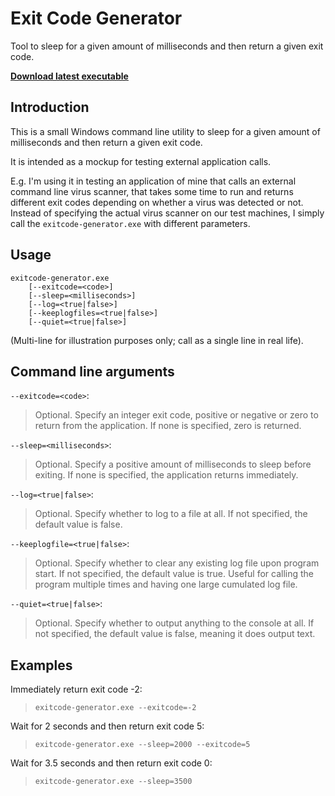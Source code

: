 # Exit Code Generator

Tool to sleep for a given amount of milliseconds and then return a given exit code.

**[Download latest executable](https://github.com/UweKeim/ExitCodeGenerator/releases/download/v1.0.0.0/exitcode-generator.exe)**

## Introduction

This is a small Windows command line utility to sleep for a given amount of milliseconds and then return a given exit code. 

It is intended as a mockup for testing external application calls. 

E.g. I'm using it in testing an application of mine that calls an external command line virus scanner, that takes some time to run and returns different exit codes depending on whether a virus was detected or not. Instead of specifying the actual virus scanner on our test machines, I simply call the `exitcode-generator.exe` with different parameters.

## Usage

	exitcode-generator.exe 
	    [--exitcode=<code>] 
	    [--sleep=<milliseconds>] 
	    [--log=<true|false>] 
	    [--keeplogfiles=<true|false>] 
	    [--quiet=<true|false>]

(Multi-line for illustration purposes only; call as a single line in real life).

## Command line arguments

`--exitcode=<code>`:
> Optional. Specify an integer exit code, positive or negative or zero to
> return from the application. If none is specified, zero is returned.

`--sleep=<milliseconds>`:
> Optional. Specify a positive amount of milliseconds to sleep before exiting.
> If none is specified, the application returns immediately.

`--log=<true|false>`:
> Optional. Specify whether to log to a file at all.
> If not specified, the default value is false.

`--keeplogfile=<true|false>`:
> Optional. Specify whether to clear any existing log file upon program start.
> If not specified, the default value is true. Useful for calling the program
> multiple times and having one large cumulated log file.

`--quiet=<true|false>`:
> Optional. Specify whether to output anything to the console at all.
> If not specified, the default value is false, meaning it does output text.

## Examples

Immediately return exit code -2:

>     exitcode-generator.exe --exitcode=-2

Wait for 2 seconds and then return exit code 5:

>     exitcode-generator.exe --sleep=2000 --exitcode=5

Wait for 3.5 seconds and then return exit code 0:

>     exitcode-generator.exe --sleep=3500

